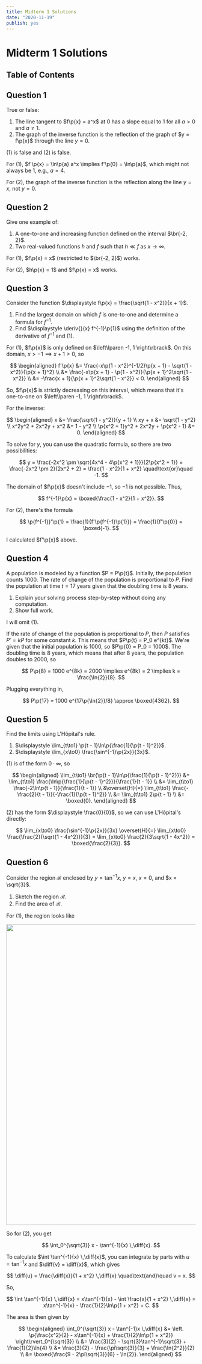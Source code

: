 ```yaml
---
title: Midterm 1 Solutions
date: "2020-11-19"
publish: yes
---
```


# Midterm 1 Solutions

## Table of Contents

## Question 1

True or false:

1. The line tangent to $f\p{x} = a^x$ at $0$ has a slope equal to $1$ for all $a > 0$ and $a \neq 1$.
2. The graph of the inverse function is the reflection of the graph of $y = f\p{x}$ through the line $y = 0$.

<solution>

(1) is false and (2) is false.

For (1), $f'\p{x} = \ln\p{a} a^x \implies f'\p{0} = \ln\p{a}$, which might not always be $1$, e.g., $a = 4$.

For (2), the graph of the inverse function is the reflection along the line $y = x$, not $y = 0$.

</solution>

## Question 2

Give one example of:

1. A one-to-one and increasing function defined on the interval $\br{-2, 2}$.
2. Two real-valued functions $h$ and $f$ such that $h \ll f$ as $x \to \infty$.

<solution>

For (1), $f\p{x} = x$ (restricted to $\br{-2, 2}$) works.

For (2), $h\p{x} = 1$ and $f\p{x} = x$ works.

</solution>

## Question 3

Consider the function $\displaystyle f\p{x} = \frac{\sqrt{1 - x^2}}{x + 1}$.

1. Find the largest domain on which $f$ is one-to-one and determine a formula for $f^{-1}$.
2. Find $\displaystyle \deriv{}{x} f^{-1}\p{1}$ using the definition of the derivative of $f^{-1}$ and (1).

<solution>

For (1), $f\p{x}$ is only defined on $\left\lparen -1, 1 \right\rbrack$. On this domain, $x > -1 \implies x + 1 > 0$, so

$$
\begin{aligned}
    f'\p{x}
        &= \frac{-x\p{1 - x^2}^{-1/2}\p{x + 1} - \sqrt{1 - x^2}}{\p{x + 1}^2} \\
        &= \frac{-x\p{x + 1} - \p{1 - x^2}}{\p{x + 1}^2\sqrt{1 - x^2}} \\
        &= -\frac{x + 1}{\p{x + 1}^2\sqrt{1 - x^2}} < 0.
\end{aligned}
$$

So, $f\p{x}$ is strictly decreasing on this interval, which means that it's one-to-one on $\left\lparen -1, 1 \right\rbrack$.

For the inverse:

$$
\begin{aligned}
    x &= \frac{\sqrt{1 - y^2}}{y + 1} \\
    xy + x &= \sqrt{1 - y^2} \\
    x^2y^2 + 2x^2y + x^2 &= 1 - y^2 \\
    \p{x^2 + 1}y^2 + 2x^2y + \p{x^2 - 1} &= 0.
\end{aligned}
$$

To solve for $y$, you can use the quadratic formula, so there are two possibilities:

$$
y
    = \frac{-2x^2 \pm \sqrt{4x^4 - 4\p{x^2 + 1}}}{2\p{x^2 + 1}}
    = \frac{-2x^2 \pm 2}{2x^2 + 2}
    = \frac{1 - x^2}{1 + x^2} \quad\text{or}\quad -1.
$$

The domain of $f\p{x}$ doesn't include $-1$, so $-1$ is not possible. Thus,

$$
f^{-1}\p{x} = \boxed{\frac{1 - x^2}{1 + x^2}}.
$$

For (2), there's the formula

$$
\p{f^{-1}}'\p{1}
    = \frac{1}{f'\p{f^{-1}\p{1}}}
    = \frac{1}{f'\p{0}}
    = \boxed{-1}.
$$

I calculated $f'\p{x}$ above.

</solution>

## Question 4

A population is modeled by a function $P = P\p{t}$. Initially, the population counts $1000$. The rate of change of the population is proportional to $P$. Find the population at time $t = 17$ years given that the doubling time is $8$ years.

1. Explain your solving process step-by-step without doing any computation.
2. Show full work.

<solution>

I will omit (1).

If the rate of change of the population is proportional to $P$, then $P$ satisfies $P' = kP$ for some constant $k$. This means that $P\p{t} = P_0 e^{kt}$. We're given that the initial population is $1000$, so $P\p{0} = P_0 = 1000$. The doubling time is $8$ years, which means that after $8$ years, the population doubles to $2000$, so

$$
P\p{8} = 1000 e^{8k} = 2000
    \implies e^{8k} = 2
    \implies k = \frac{\ln{2}}{8}.
$$

Plugging everything in,

$$
P\p{17} = 1000 e^{17\p{\ln{2}}/8} \approx \boxed{4362}.
$$

</solution>

## Question 5

Find the limits using L'Hôpital's rule.

1. $\displaystyle \lim_{t\to1} \p{t - 1}\ln\p{\frac{1}{\p{t - 1}^2}}$.
2. $\displaystyle \lim_{x\to0} \frac{\sin^{-1}\p{2x}}{3x}$.

<solution>

(1) is of the form $0 \cdot \infty$, so

$$
\begin{aligned}
    \lim_{t\to1} \br{\p{t - 1}\ln\p{\frac{1}{\p{t - 1}^2}}}
        &= \lim_{t\to1} \frac{\ln\p{\frac{1}{\p{t - 1}^2}}}{\frac{1}{t - 1}} \\
        &= \lim_{t\to1} \frac{-2\ln\p{t - 1}}{\frac{1}{t - 1}} \\
        &\overset{H}{=} \lim_{t\to1} \frac{-\frac{2}{t - 1}}{-\frac{1}{\p{t - 1}^2}} \\
        &= \lim_{t\to1} 2\p{t - 1} \\
        &= \boxed{0}.
\end{aligned}
$$

(2) has the form $\displaystyle \frac{0}{0}$, so we can use L'Hôpital's directly:

$$
\lim_{x\to0} \frac{\sin^{-1}\p{2x}}{3x}
    \overset{H}{=} \lim_{x\to0} \frac{\frac{2}{\sqrt{1 - 4x^2}}}{3}
    = \lim_{x\to0} \frac{2}{3\sqrt{1 - 4x^2}}
    = \boxed{\frac{2}{3}}.
$$

</solution>

## Question 6

Consider the region $\mathcal{R}$ enclosed by $y = \tan^{-1}{x}$, $y = x$, $x = 0$, and $x = \sqrt{3}$.

1. Sketch the region $\mathcal{R}$.
2. Find the area of $\mathcal{R}$.

<solution>

For (1), the region looks like

<img src="{{ assetsFolder }}/images/area-r.png" width="800px">

So for (2), you get

$$
\int_0^{\sqrt{3}} x - \tan^{-1}{x} \,\diff{x}.
$$

To calculate $\int \tan^{-1}{x} \,\diff{x}$, you can integrate by parts with $u = \tan^{-1}{x}$ and $\diff{v} = \diff{x}$, which gives

$$
\diff{u} = \frac{\diff{x}}{1 + x^2} \,\diff{x}
\quad\text{and}\quad
v = x.
$$

So,

$$
\int \tan^{-1}{x} \,\diff{x}
    = x\tan^{-1}{x} - \int \frac{x}{1 + x^2} \,\diff{x}
    = x\tan^{-1}{x} - \frac{1}{2}\ln\p{1 + x^2} + C.
$$

The area is then given by

$$
\begin{aligned}
    \int_0^{\sqrt{3}} x - \tan^{-1}x \,\diff{x}
        &= \left. \p{\frac{x^2}{2} - x\tan^{-1}{x} + \frac{1}{2}\ln\p{1 + x^2}} \right\rvert_0^{\sqrt{3}} \\
        &= \frac{3}{2} - \sqrt{3}\tan^{-1}\sqrt{3} + \frac{1}{2}\ln{4} \\
        &= \frac{3}{2} - \frac{\pi\sqrt{3}}{3} + \frac{\ln{2^2}}{2} \\
        &= \boxed{\frac{9 - 2\pi\sqrt{3}}{6} - \ln{2}}.
\end{aligned}
$$

</solution>
